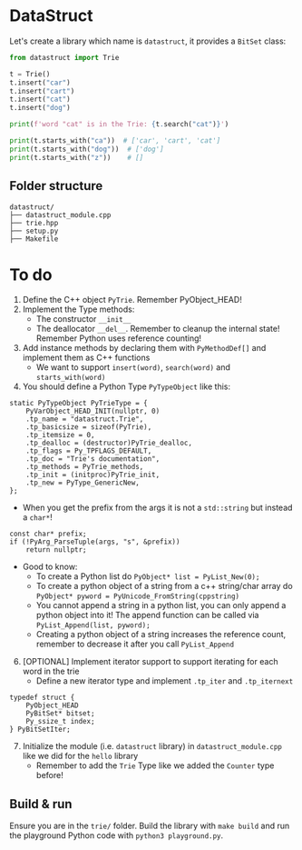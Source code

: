 # DataStruct

Let's create a library which name is `datastruct`, it provides a `BitSet` class:
```python
from datastruct import Trie

t = Trie()
t.insert("car")
t.insert("cart")
t.insert("cat")
t.insert("dog")

print(f'word "cat" is in the Trie: {t.search("cat")}')

print(t.starts_with("ca"))  # ['car', 'cart', 'cat']
print(t.starts_with("dog"))  # ['dog']
print(t.starts_with("z"))    # []
```

## Folder structure

```
datastruct/
├── datastruct_module.cpp
├── trie.hpp
├── setup.py
├── Makefile
```

# To do

1. Define the C++ object `PyTrie`. Remember PyObject_HEAD!
2. Implement the Type methods:
    - The constructor `__init__`
    - The deallocator `__del__`. Remember to cleanup the internal state! Remember Python uses reference counting!
3. Add instance methods by declaring them with `PyMethodDef[]` and implement them as C++ functions
    - We want to support `insert(word)`, `search(word)` and `starts_with(word)`
4. You should define a Python Type `PyTypeObject` like this:

```
static PyTypeObject PyTrieType = {
    PyVarObject_HEAD_INIT(nullptr, 0)
    .tp_name = "datastruct.Trie",
    .tp_basicsize = sizeof(PyTrie),
    .tp_itemsize = 0,
    .tp_dealloc = (destructor)PyTrie_dealloc,
    .tp_flags = Py_TPFLAGS_DEFAULT,
    .tp_doc = "Trie's documentation",
    .tp_methods = PyTrie_methods,
    .tp_init = (initproc)PyTrie_init,
    .tp_new = PyType_GenericNew,
};
```
  - When you get the prefix from the args it is not a `std::string` but instead a `char*`!

```
const char* prefix;
if (!PyArg_ParseTuple(args, "s", &prefix))
    return nullptr;
```
  - Good to know:
    - To create a Python list do `PyObject* list = PyList_New(0);`
    - To create a python object of a string from a c++ string/char array do `PyObject* pyword = PyUnicode_FromString(cppstring)`
    - You cannot append a string in a python list, you can only append a python object into it! The append function can be called via `PyList_Append(list, pyword);`
    - Creating a python object of a string increases the reference count, remember to decrease it after you call `PyList_Append`
6. [OPTIONAL] Implement iterator support to support iterating for each word in the trie
    - Define a new iterator type and implement `.tp_iter` and `.tp_iternext`
```
typedef struct {
    PyObject_HEAD
    PyBitSet* bitset;
    Py_ssize_t index;
} PyBitSetIter;
```
7. Initialize the module (i.e. `datastruct` library) in `datastruct_module.cpp` like we did for the `hello` library
    - Remember to add the `Trie` Type like we added the `Counter` type before!

## Build & run

Ensure you are in the `trie/` folder. Build the library with `make build` and run the playground Python code with `python3 playground.py`.